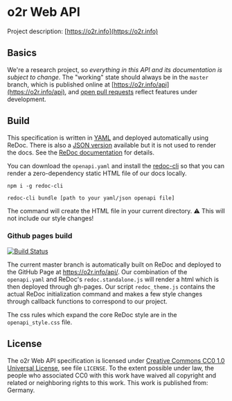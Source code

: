 # o2r Web API

Project description: [https://o2r.info](https://o2r.info)

## Basics

We're a research project, so _everything in this API and its documentation is subject to change_.
The "working" state should always be in the `master` branch, which is published online at [https://o2r.info/api](https://o2r.info/api), and [open pull requests](https://github.com/o2r-project/api/pulls) reflect features under development.

## Build

This specification is written in [YAML](https://yaml.org/) and deployed automatically using ReDoc. There is also a [JSON version](https://www.json.org/json-en.html) available but it is not used to render the docs.
See the [ReDoc documentation](https://github.com/Redocly/redoc) for details.

You can download the `openapi.yaml` and install the [redoc-cli](https://github.com/Redocly/redoc/blob/master/cli/README.md) so that you can render a zero-dependency static HTML file of our docs locally.

```
npm i -g redoc-cli

redoc-cli bundle [path to your yaml/json openapi file]

```

The command will create the HTML file in your current directory. :warning: This will not include our style changes!

### Github pages build

[![Build Status](https://travis-ci.org/o2r-project/api.svg?branch=master)](https://travis-ci.org/o2r-project/api)

The current master branch is automatically built on ReDoc and deployed to the GitHub Page at <https://o2r.info/api/>.
Our combination of the `openapi.yaml` and ReDoc's `redoc.standalone.js` will render a html which is then deployed through gh-pages. Our script `redoc_theme.js` contains the actual ReDoc initialization command and makes a few style changes through  callback functions to correspond to our project.

The css rules which expand the core ReDoc style are in the `openapi_style.css` file.  



## License

The o2r Web API specification is licensed under [Creative Commons CC0 1.0 Universal License](https://creativecommons.org/publicdomain/zero/1.0/), see file `LICENSE`.
To the extent possible under law, the people who associated CC0 with this work have waived all copyright and related or neighboring rights to this work.
This work is published from: Germany.
